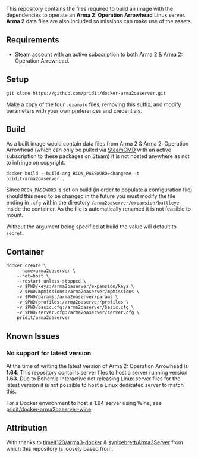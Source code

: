 This repository contains the files required to build an image with the dependencies to operate an **Arma 2: Operation Arrowhead** Linux server. **Arma 2** data files are also included so missions can make use of the assets.

## Requirements
* [Steam](https://store.steampowered.com/about/) account with an active subscription to both Arma 2 & Arma 2: Operation Arrowhead.

## Setup
```
git clone https://github.com/pridit/docker-arma2oaserver.git
```

Make a copy of the four `.example` files, removing this suffix, and modify parameters with your own preferences and credentials.

## Build
As a built image would contain data files from Arma 2 & Arma 2: Operation Arrowhead (which can only be pulled via [SteamCMD](https://developer.valvesoftware.com/wiki/SteamCMD) with an active subscription to these packages on Steam) it is not hosted anywhere as not to infringe on copyright.

```
docker build --build-arg RCON_PASSWORD=changeme -t pridit/arma2oaserver .
```

Since `RCON_PASSWORD` is set on build (in order to populate a configuration file) should this need to be changed in the future you must modify the file ending in `.cfg` within the directory `/arma2oaserver/expansion/battleye` inside the container. As the file is automatically renamed it is not feasible to mount.

Without the argument being specified at build the value will default to `secret`.

## Container
```
docker create \
    --name=arma2oaserver \
    --net=host \
    --restart unless-stopped \
    -v $PWD/keys:/arma2oaserver/expansion/keys \
    -v $PWD/mpmissions:/arma2oaserver/mpmissions \
    -v $PWD/params:/arma2oaserver/params \
    -v $PWD/profiles:/arma2oaserver/profiles \
    -v $PWD/basic.cfg:/arma2oaserver/basic.cfg \
    -v $PWD/server.cfg:/arma2oaserver/server.cfg \
    pridit/arma2oaserver
```

## Known Issues
### No support for latest version
At the time of writing the latest version of Arma 2: Operation Arrowhead is **1.64**. This repository contains server files to host a server running version **1.63**. Due to Bohemia Interactive not releasing Linux server files for the latest version it is not possible to host a Linux dedicated server to match this.

For a Docker environment to host a 1.64 server using Wine, see [pridit/docker-arma2oaserver-wine](https://github.com/pridit/docker-arma2oaserver-wine).

## Attribution
With thanks to [timelf123/arma3-docker](https://github.com/timelf123/arma3-docker) & [synixebrett/Arma3Server](https://github.com/synixebrett/Arma3Server) from which this repository is loosely based from.
